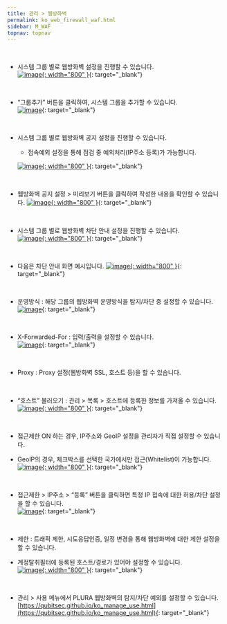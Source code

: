 ```yaml
---
title: 관리 > 웹방화벽
permalink: ko_web_firewall_waf.html
sidebar: M_WAF
topnav: topnav
---
```


<br />

- 시스템 그룹 별로 웹방화벽 설정을 진행할 수 있습니다.   
 [![image](/docs/images/Manual/waf/firewall/1.png){: width="800" }](/docs/images/Manual/waf/firewall/1.png){: target="_blank"}

<br />

- “그룹추가” 버튼을 클릭하여, 시스템 그룹을 추가할 수 있습니다.   
 [![image](/docs/images/Manual/waf/firewall/2.png)](/docs/images/Manual/waf/firewall/2.png){: target="_blank"}

<br />

- 시스템 그룹 별로 웹방화벽 공지 설정을 진행할 수 있습니다.   
  - 접속예외 설정을 통해 점검 중 예외처리(IP주소 등록)가 가능합니다.

  [![image](/docs/images/Manual/waf/firewall/9.png){: width="800" }](/docs/images/Manual/waf/firewall/9.png){: target="_blank"}

<br />

- 웹방화벽 공지 설정 > 미리보기 버튼을 클릭하여 작성한 내용을 확인할 수 있습니다.
 [![image](/docs/images/Manual/waf/firewall/10.png){: width="800" }](/docs/images/Manual/waf/firewall/10.png){: target="_blank"}

<br />

- 시스템 그룹 별로 웹방화벽 차단 안내 설정을 진행할 수 있습니다.   
 [![image](/docs/images/Manual/waf/firewall/11.png){: width="800" }](/docs/images/Manual/waf/firewall/11.png){: target="_blank"}

<br />

- 다음은 차단 안내 화면 예시입니다.
 [![image](/docs/images/Manual/waf/firewall/12.png){: width="800" }](/docs/images/Manual/waf/firewall/12.png){: target="_blank"}

<br />

- 운영방식 : 해당 그룹의 웹방화벽 운영방식을 탐지/차단 중 설정할 수 있습니다.   
 [![image](/docs/images/Manual/waf/firewall/3.png)](/docs/images/Manual/waf/firewall/3.png){: target="_blank"}

<br />

- X-Forwarded-For : 입력/출력을 설정할 수 있습니다.   
 [![image](/docs/images/Manual/waf/firewall/4.png)](/docs/images/Manual/waf/firewall/4.png){: target="_blank"}

<br />

- Proxy : Proxy 설정(웹방화벽 SSL, 호스트 등)을 할 수 있습니다.

<br />

- “호스트” 불러오기 : 관리 > 목록 > 호스트에 등록한 정보를 가져올 수 있습니다.   
 [![image](/docs/images/Manual/waf/firewall/5.png){: width="800" }](/docs/images/Manual/waf/firewall/5.png){: target="_blank"}
 
<br />

- 접근제한 ON 하는 경우, IP주소와 GeoIP 설정을 관리자가 직접 설정할 수 있습니다.   

- GeoIP의 경우, 체크박스를 선택한 국가에서만 접근(Whitelist)이 가능합니다.   
  [![image](/docs/images/Manual/waf/firewall/6.png){: width="800" }](/docs/images/Manual/waf/firewall/6.png){: target="_blank"}

<br />

- 접근제한 > IP주소 > “등록” 버튼을 클릭하면 특정 IP 접속에 대한 허용/차단 설정을 할 수 있습니다.   
  [![image](/docs/images/Manual/waf/firewall/7.png)](/docs/images/Manual/waf/firewall/7.png){: target="_blank"}

<br />

- 제한 : 트래픽 제한, 시도응답인증, 일정 변경을 통해 웹방화벽에 대한 제한 설정을 할 수 있습니다.   

- 계정탈취필터에 등록된 호스트/경로가 있어야 설정할 수 있습니다.   
 [![image](/docs/images/Manual/waf/firewall/8.png){: width="800" }](/docs/images/Manual/waf/firewall/8.png){: target="_blank"}

<br />

 - 관리 > 사용 메뉴에서 PLURA 웹방화벽의 탐지/차단 예외를 설정할 수 있습니다.
 [https://qubitsec.github.io/ko_manage_use.html](https://qubitsec.github.io/ko_manage_use.html){: target="_blank"}